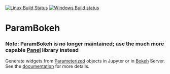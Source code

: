 [![Linux Build
Status](https://travis-ci.org/ioam/parambokeh.svg?branch=master)](https://travis-ci.org/ioam/parambokeh)
[![Windows Build
status](https://ci.appveyor.com/api/projects/status/27h3ybqx51wsasu5/branch/master?svg=true)](https://ci.appveyor.com/project/Ioam/parambokeh/branch/master)

# ParamBokeh

### Note: ParamBokeh is no longer maintained; use the much more capable [Panel](https://github.com/pyviz/panel) library instead

Generate widgets from [Parameterized](https://github.com/ioam/param) objects in Jupyter or in [Bokeh](http://bokeh.pydata.org) Server. See the [documentation](https://ioam.github.io/parambokeh/) for more details.
